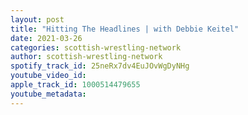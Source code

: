 ```yaml
---
layout: post
title: "Hitting The Headlines | with Debbie Keitel"
date: 2021-03-26
categories: scottish-wrestling-network
author: scottish-wrestling-network
spotify_track_id: 25neRx7dv4EuJOvWgDyNHg
youtube_video_id: 
apple_track_id: 1000514479655
youtube_metadata: 
---
```

